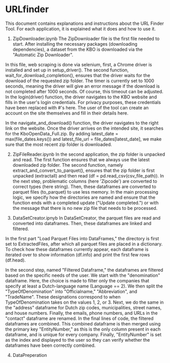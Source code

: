 # URLfinder
This document contains explanations and instructions about the URL Finder Tool. For each application, it is explained what it does and how to use it.

1. ZipDownloader.ipynb
The ZipDownloader file is the first file needed to start. After installing the necessary packages (downloading dependencies), a dataset from the KBO is downloaded via the "Automatic Zip Downloader". 

In this file, web scraping is done via selenium, first, a Chrome driver is installed and set up in setup_driver(). The second function, wait_for_download_completion(), ensures that the driver waits for the download of the requested zip folder. The timer is currently set to 1000 seconds, meaning the driver will give an error message if the download is not completed after 1000 seconds. Of course, this timeout can be adjusted.
In the login(driver) function, the driver navigates to the KBO website and fills in the user's login credentials. For privacy purposes, these credentials have been replaced with #'s here. The user of the tool can create an account on the site themselves and fill in their details here.

In the navigate_and_download() function, the driver navigates to the right link on the website. Once the driver arrives on the intended site, it searches for the KboOpenData_Full.zip. By adding latest_date = max(file_dates.keys()) and latest_file_url = file_dates[latest_date], we make sure that the most recent zip folder is downloaded.

2. ZipFileReader.ipynb
In the second application, the zip folder is unpacked and read. The first function ensures that we always use the latest downloaded zip folder. 
The second function, namely extract_and_convert_to_parquet(), ensures that the zip folder is first unpacked (extractall) and then read (df = pd.read_csv(csv_file_path)). In the next step, problematic columns (here 'Zipcode') are converted to correct types (here string). Then, these dataframes are converted to parquet files (to_parquet) to use less memory.
In the main processing logic, we specify how the directories are named and ensure that the function ends with a completed update ("Update completed.") or with the message that there is no new zip file that needs to be processed.

3. DataSetCreator.ipnyb
In DataSetCreator, the parquet files are read and converted into dataframes. Then, these dataframes are linked and filtered. 

In the first part "Load Parquet Files into DataFrames," the directory is first set to ExtractedFiles, after which all parquet files are placed in a dictionary. To check how these dataframes currently appear, each dataframe is iterated over to show information (df.info) and print the first few rows (df.head).

In the second step, named "Filtered Dataframe," the dataframes are filtered based on the specific needs of the user. We start with the "denomination" dataframe. Here, the choice is made to filter only the companies that specify at least a Dutch-language name (Language == 2). We then split the "TypeOfDenomination" into "Officialname," "Abbreviation", and "TradeName". These designations correspond to when TypeOfDenomination takes on the values 1, 2, or 3. Next, we do the same in the "address" dataframe for Dutch zip codes, municipalities, street names, and house numbers. Finally, the emails, phone numbers, and URLs in the "contact" dataframe are renamed.
In the final lines of code, the filtered dataframes are combined. This combined dataframe is then merged using the primary key "EntityNumber," as this is the only column present in each dataframe, and is unique for every company. Finally, "EntityNumber" is set as the index and displayed to the user so they can verify whether the dataframes have been correctly combined.


4. DataPreperation